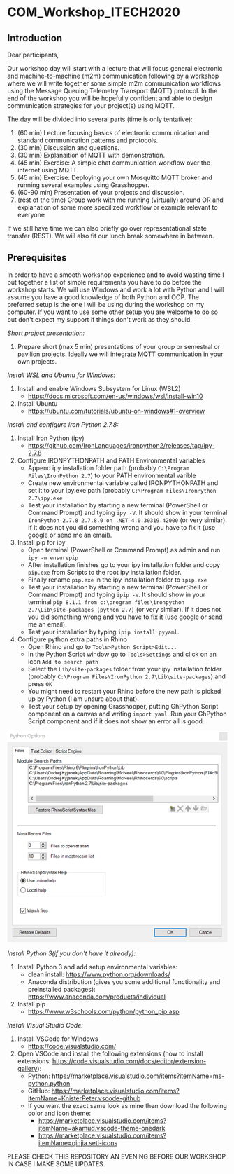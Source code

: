 # COM_Workshop_ITECH2020
## Introduction
Dear participants,
<p>Our workshop day will start with a lecture that will focus general electronic and machine-to-machine (m2m) communication following by a workshop where we will write together some simple m2m communication workflows using the Message Queuing Telemetry Transport (MQTT) protocol. In the end of the workshop you will be hopefully confident and able to design communication strategies for your project(s) using MQTT.</p>

The day will be divided into several parts (time is only tentative):
1. (60 min) Lecture focusing basics of electronic communication and standard communication patterns and protocols. 
2. (30 min) Discussion and questions.
3. (30 min) Explanaition of MQTT with demonstration.
4. (45 min) Exercise: A simple chat communication workflow over the internet using MQTT.
5. (45 min) Exercise: Deploying your own Mosquitto MQTT broker and running several examples using Grasshopper.
6. (60-90 min) Presentation of your projects and discussion.
7. (rest of the time) Group work with me running (virtually) around OR and explanation of some more specilized workflow or example relevant to everyone

If we still have time we can also briefly go over representational state transfer (REST).
We will also fit our lunch break somewhere in between.

## Prerequisites
In order to have a smooth workshop experience and to avoid wasting time I put together a list of simple requirements you have to do before the workshop starts. We will use Windows and work a lot with Python and I will assume you have a good knowledge of both Python and OOP. The preferred setup is the one I will be using during the workshop on my computer. If you want to use some other setup you are welcome to do so but don't expect my support if things don't work as they should.

*Short project presentation:*
1. Prepare short (max 5 min) presentations of your group or semestral or pavilion projects. Ideally we will integrate MQTT communication in your own projects.

*Install WSL and Ubuntu for Windows:*
1. Install and enable Windows Subsystem for Linux (WSL2)
	- https://docs.microsoft.com/en-us/windows/wsl/install-win10
2. Install Ubuntu
	- https://ubuntu.com/tutorials/ubuntu-on-windows#1-overview

*Install and configure Iron Python 2.7.8:*
1. Install Iron Python (ipy)
	- https://github.com/IronLanguages/ironpython2/releases/tag/ipy-2.7.8
2. Configure IRONPYTHONPATH and PATH Environmental variables
	- Append ipy installation folder path (probably `C:\Program Files\IronPython 2.7`) to your PATH environmental varible
	- Create new environmental variable called IRONPYTHONPATH and set it to your ipy.exe path (probably `C:\Program Files\IronPython 2.7\ipy.exe`
	- Test your installation by starting a new terminal (PowerShell or Command Prompt) and typing `ipy -V`. It should show in your terminal `IronPython 2.7.8 2.7.8.0 on .NET 4.0.30319.42000` (or very similar). If it does not you did something wrong and you have to fix it (use google or send me an email).
3. Install pip for ipy
	- Open terminal (PowerShell or Command Prompt) as admin and run `ipy -m ensurepip` 
	- After installation finishes go to your ipy installation folder and copy `pip.exe` from Scripts to the root ipy installation folder.
	- Finally rename `pip.exe` in the ipy installation folder to `ipip.exe`
	- Test your installation by starting a new terminal (PowerShell or Command Prompt) and typing `ipip -V`. It should show in your terminal `pip 8.1.1 from c:\program files\ironpython 2.7\Lib\site-packages (python 2.7)` (or very similar). If it does not you did something wrong and you have to fix it (use google or send me an email).
	- Test your installation by typing `ipip install pyyaml`.
4. Configure python extra paths in Rhino
	- Open Rhino and go to `Tools>Python Script>Edit...`
	- In the Python Script window go to `Tools>Settings` and click on an icon `Add to search path`
	- Select the `Lib/site-packages` folder from your ipy installation folder (probably `C:\Program Files\IronPython 2.7\Lib\site-packages`) and press `OK`
	- You might need to restart your Rhino before the new path is picked up by Python (I am unsure about that).
	- Test your setup by opening Grasshopper, putting GhPython Script component on a canvas and writing `import yaml`. Run your GhPython Script component and if it does not show an error all is good. 

![Rhino Python Script setup](images/rhino_python_setup.PNG?raw=true)

*Install Python 3(if you don't have it already):*
1. Install Python 3 and add setup environmental variables:
	- clean install: https://www.python.org/downloads/
	- Anaconda distribution (gives you some additional functionality and preinstalled packages): https://www.anaconda.com/products/individual
2. Install pip
	- https://www.w3schools.com/python/python_pip.asp


*Install Visual Studio Code:*
1. Install VSCode for Windows 
	- https://code.visualstudio.com/
2. Open VSCode and install the following extensions (how to install extensions: https://code.visualstudio.com/docs/editor/extension-gallery):
   - Python: https://marketplace.visualstudio.com/items?itemName=ms-python.python
   - GitHub: https://marketplace.visualstudio.com/items?itemName=KnisterPeter.vscode-github
   - If you want the exact same look as mine then download the following color and icon theme:
     - https://marketplace.visualstudio.com/items?itemName=akamud.vscode-theme-onedark
     - https://marketplace.visualstudio.com/items?itemName=qinjia.seti-icons

PLEASE CHECK THIS REPOSITORY AN EVENING BEFORE OUR WORKSHOP IN CASE I MAKE SOME UPDATES.
